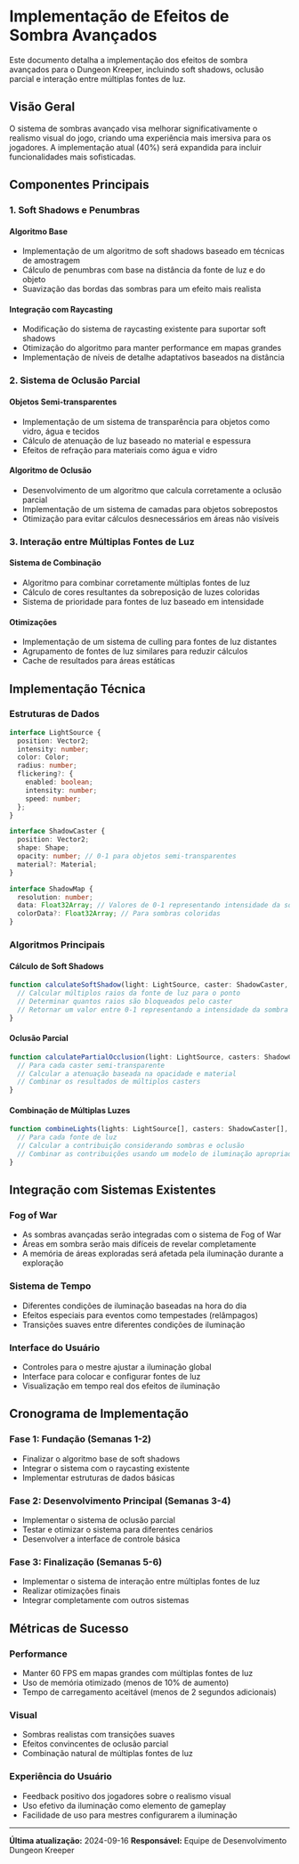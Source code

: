 # Implementação de Efeitos de Sombra Avançados

Este documento detalha a implementação dos efeitos de sombra avançados para o Dungeon Kreeper, incluindo soft shadows, oclusão parcial e interação entre múltiplas fontes de luz.

## Visão Geral

O sistema de sombras avançado visa melhorar significativamente o realismo visual do jogo, criando uma experiência mais imersiva para os jogadores. A implementação atual (40%) será expandida para incluir funcionalidades mais sofisticadas.

## Componentes Principais

### 1. Soft Shadows e Penumbras

#### Algoritmo Base
- Implementação de um algoritmo de soft shadows baseado em técnicas de amostragem
- Cálculo de penumbras com base na distância da fonte de luz e do objeto
- Suavização das bordas das sombras para um efeito mais realista

#### Integração com Raycasting
- Modificação do sistema de raycasting existente para suportar soft shadows
- Otimização do algoritmo para manter performance em mapas grandes
- Implementação de níveis de detalhe adaptativos baseados na distância

### 2. Sistema de Oclusão Parcial

#### Objetos Semi-transparentes
- Implementação de um sistema de transparência para objetos como vidro, água e tecidos
- Cálculo de atenuação de luz baseado no material e espessura
- Efeitos de refração para materiais como água e vidro

#### Algoritmo de Oclusão
- Desenvolvimento de um algoritmo que calcula corretamente a oclusão parcial
- Implementação de um sistema de camadas para objetos sobrepostos
- Otimização para evitar cálculos desnecessários em áreas não visíveis

### 3. Interação entre Múltiplas Fontes de Luz

#### Sistema de Combinação
- Algoritmo para combinar corretamente múltiplas fontes de luz
- Cálculo de cores resultantes da sobreposição de luzes coloridas
- Sistema de prioridade para fontes de luz baseado em intensidade

#### Otimizações
- Implementação de um sistema de culling para fontes de luz distantes
- Agrupamento de fontes de luz similares para reduzir cálculos
- Cache de resultados para áreas estáticas

## Implementação Técnica

### Estruturas de Dados

```typescript
interface LightSource {
  position: Vector2;
  intensity: number;
  color: Color;
  radius: number;
  flickering?: {
    enabled: boolean;
    intensity: number;
    speed: number;
  };
}

interface ShadowCaster {
  position: Vector2;
  shape: Shape;
  opacity: number; // 0-1 para objetos semi-transparentes
  material?: Material;
}

interface ShadowMap {
  resolution: number;
  data: Float32Array; // Valores de 0-1 representando intensidade da sombra
  colorData?: Float32Array; // Para sombras coloridas
}
```

### Algoritmos Principais

#### Cálculo de Soft Shadows

```typescript
function calculateSoftShadow(light: LightSource, caster: ShadowCaster, point: Vector2): number {
  // Calcular múltiplos raios da fonte de luz para o ponto
  // Determinar quantos raios são bloqueados pelo caster
  // Retornar um valor entre 0-1 representando a intensidade da sombra
}
```

#### Oclusão Parcial

```typescript
function calculatePartialOcclusion(light: LightSource, casters: ShadowCaster[], point: Vector2): number {
  // Para cada caster semi-transparente
  // Calcular a atenuação baseada na opacidade e material
  // Combinar os resultados de múltiplos casters
}
```

#### Combinação de Múltiplas Luzes

```typescript
function combineLights(lights: LightSource[], casters: ShadowCaster[], point: Vector2): Color {
  // Para cada fonte de luz
  // Calcular a contribuição considerando sombras e oclusão
  // Combinar as contribuições usando um modelo de iluminação apropriado
}
```

## Integração com Sistemas Existentes

### Fog of War
- As sombras avançadas serão integradas com o sistema de Fog of War
- Áreas em sombra serão mais difíceis de revelar completamente
- A memória de áreas exploradas será afetada pela iluminação durante a exploração

### Sistema de Tempo
- Diferentes condições de iluminação baseadas na hora do dia
- Efeitos especiais para eventos como tempestades (relâmpagos)
- Transições suaves entre diferentes condições de iluminação

### Interface do Usuário
- Controles para o mestre ajustar a iluminação global
- Interface para colocar e configurar fontes de luz
- Visualização em tempo real dos efeitos de iluminação

## Cronograma de Implementação

### Fase 1: Fundação (Semanas 1-2)
- Finalizar o algoritmo base de soft shadows
- Integrar o sistema com o raycasting existente
- Implementar estruturas de dados básicas

### Fase 2: Desenvolvimento Principal (Semanas 3-4)
- Implementar o sistema de oclusão parcial
- Testar e otimizar o sistema para diferentes cenários
- Desenvolver a interface de controle básica

### Fase 3: Finalização (Semanas 5-6)
- Implementar o sistema de interação entre múltiplas fontes de luz
- Realizar otimizações finais
- Integrar completamente com outros sistemas

## Métricas de Sucesso

### Performance
- Manter 60 FPS em mapas grandes com múltiplas fontes de luz
- Uso de memória otimizado (menos de 10% de aumento)
- Tempo de carregamento aceitável (menos de 2 segundos adicionais)

### Visual
- Sombras realistas com transições suaves
- Efeitos convincentes de oclusão parcial
- Combinação natural de múltiplas fontes de luz

### Experiência do Usuário
- Feedback positivo dos jogadores sobre o realismo visual
- Uso efetivo da iluminação como elemento de gameplay
- Facilidade de uso para mestres configurarem a iluminação

---

**Última atualização:** 2024-09-16
**Responsável:** Equipe de Desenvolvimento Dungeon Kreeper